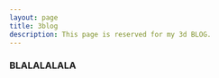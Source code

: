 ```yaml
---
layout: page
title: 3blog
description: This page is reserved for my 3d BLOG.
---
```


### BLALALALALA
